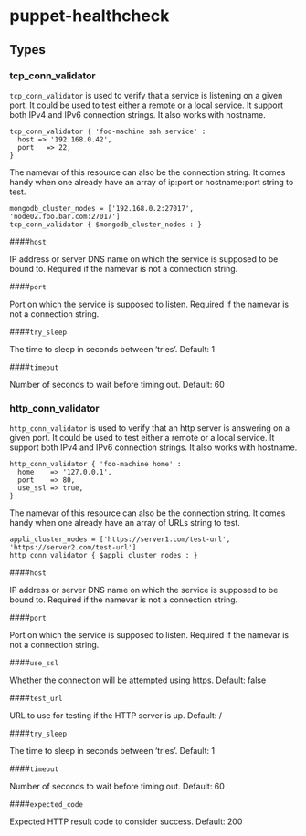 # puppet-healthcheck

## Types

### tcp_conn_validator

`tcp_conn_validator` is used to verify that a service is listening on a given port.
It could be used to test either a remote or a local service. It support both IPv4 and
IPv6 connection strings. It also works with hostname.

```puppet
tcp_conn_validator { 'foo-machine ssh service' :
  host => '192.168.0.42',
  port   => 22,
}
```

The namevar of this resource can also be the connection string. It comes handy when
one already have an array of ip:port or hostname:port string to test.

```puppet
mongodb_cluster_nodes = ['192.168.0.2:27017', 'node02.foo.bar.com:27017']
tcp_conn_validator { $mongodb_cluster_nodes : }
```

####`host`

IP address or server DNS name on which the service is supposed to be bound to. Required if the namevar is not a connection string.

####`port`

Port on which the service is supposed to listen. Required if the namevar is not a connection string.

####`try_sleep`

The time to sleep in seconds between ‘tries’. Default: 1

####`timeout`

Number of seconds to wait before timing out. Default: 60

### http_conn_validator

`http_conn_validator` is used to verify that an http server is answering on a given port.
It could be used to test either a remote or a local service. It support both IPv4 and
IPv6 connection strings. It also works with hostname.

```puppet
http_conn_validator { 'foo-machine home' :
  home    => '127.0.0.1',
  port    => 80,
  use_ssl => true,
}
```

The namevar of this resource can also be the connection string. It comes handy when
one already have an array of URLs string to test.

```puppet
appli_cluster_nodes = ['https://server1.com/test-url', 'https://server2.com/test-url']
http_conn_validator { $appli_cluster_nodes : }
```

####`host`

IP address or server DNS name on which the service is supposed to be bound to. Required if the namevar is not a connection string.

####`port`

Port on which the service is supposed to listen. Required if the namevar is not a connection string.

####`use_ssl`

Whether the connection will be attempted using https. Default: false

####`test_url`

URL to use for testing if the HTTP server is up. Default: /

####`try_sleep`

The time to sleep in seconds between ‘tries’. Default: 1

####`timeout`

Number of seconds to wait before timing out. Default: 60

####`expected_code`

Expected HTTP result code to consider success. Default: 200

